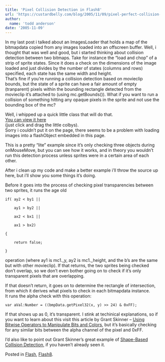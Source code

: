 ```yaml
---
title: 'Pixel Collision Detection in Flash8'
url: 'https://custardbelly.com/blog/2005/11/09/pixel-perfect-collision-detection-in-flash8/'
author:
  name: 'todd anderson'
date: '2005-11-09'
---
```


In my last post i talked about an ImagesLoader that holds a map of the bitmapdata copied from any images loaded into an offscreen buffer. Well, i thought that was well and good, but i started thinking about collision detection between two bitmaps. Take for instance the “load and chop” of a strip of sprite states. Since it does a check on the dimensions of the image loaded and just divides by the number of states (columns and rows) specified, each state has the same width and height.  
That’s fine if you’re running a collision detection based on movieclip bounds, but the state of a sprite can have a fair amount of empty (tranparent) pixels within the bounding rectangle detected from the movieclip it’s attached to (using mc.getBounds()). What if you want to run a collision of something hitting any opaque pixels in the sprite and not use the bounding box of the mc?

Well, i whipped up a quick little class that will do that.[  
You can view it here](javascript:MM_openBrWindow('http://www.custardbelly.com/flash8/CollisionTest.html','coll_trial','resizable=no,width=170,height=150');)  
(just click and drag the little colbys).  
Sorry i couldn’t put it on the page, there seems to be a problem with loading images into a flashObject embedded in this page.

This is a pretty “lite” example since it’s only checking three objects during onMouseMove, but you can see how it works, and in theory you wouldn’t run this detection process unless sprites were in a certain area of each other.

After i clean up my code and make a better example i’ll throw the source up here, but i’ll show you some things it’s doing.

Before it goes into the process of checking pixel transparencies between two sprites, it runs the age old  

    
      
    
    if(	ay2 < by1 ||  
    
    	ay1 > by2 ||  
    
    	ax2 < bx1 ||  
    
    	ax1 > bx2)  
    
    {  
    
    	return false;  
    
    }  
    
    

operation (where ay1 is mc1._y, ay2 is mc1._height, and the b’s are the same but with other movieclip). If that returns, the two sprites being checked don’t overlap, so we don’t even bother going on to check if it’s only transparent pixels that are overlapping.

If that doesn’t return, it goes on to determine the rectangle of intersection, from which it derives what pixels to check in each bitmapdata instance.  
It runs the alpha check with this operation:  

    
      
    
    var aVal:Number = ((bmpData.getPixel32(x, y) >> 24) & 0xFF);  
    
    

If that shows up as 0, it’s transparent. I stink at techinical explanations, so if you want to learn about this visit this article by Grant Skinner – [Using Bitwise Operators to Manipulate Bits and Colors](http://www.macromedia.com/devnet/flash/articles/bitwise_operators.html), but it’s basically checking for any similar bits between the alpha channel of the pixel and 0xFF.

I’d also like to point out Grant Skinner’s great example of [Shape-Based Collision Detection](http://www.gskinner.com/blog/archives/2005/10/source_code_sha.html), if you haven’t already seen it. 

Posted in [Flash](https://custardbelly.com/blog/category/flash/), [Flash8](https://custardbelly.com/blog/category/flash8/).

